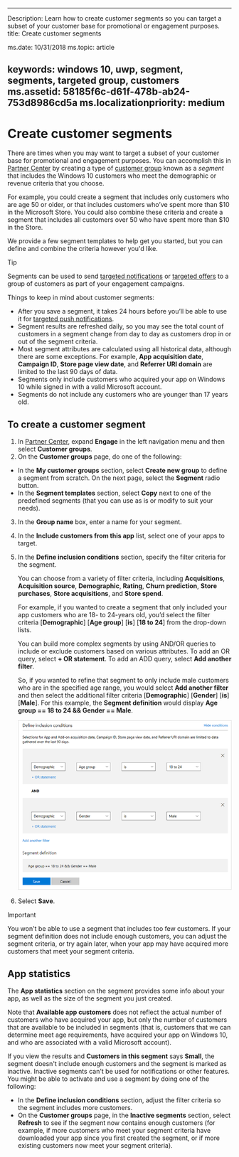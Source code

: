 ﻿---

Description: Learn how to create customer segments so you can target a subset of your customer base for promotional or engagement purposes.
title: Create customer segments

ms.date: 10/31/2018
ms.topic: article


keywords: windows 10, uwp, segment, segments, targeted group, customers
ms.assetid: 58185f6c-d61f-478b-ab24-753d8986cd5a
ms.localizationpriority: medium
---

# Create customer segments

There are times when you may want to target a subset of your customer base for promotional and engagement purposes. You can accomplish this in [Partner Center](https://partner.microsoft.com/dashboard) by creating a type of [customer group](create-customer-groups.md) known as a *segment* that includes the Windows 10 customers who meet the demographic or revenue criteria that you choose.

For example, you could create a segment that includes only customers who are age 50 or older, or that includes customers who’ve spent more than $10 in the Microsoft Store. You could also combine these criteria and create a segment that includes all customers over 50 who have spent more than $10 in the Store. 

We provide a few segment templates to help get you started, but you can define and combine the criteria however you'd like.

> [!TIP]
> Segments can be used to send [targeted notifications](send-push-notifications-to-your-apps-customers.md) or [targeted offers](use-targeted-offers-to-maximize-engagement-and-conversions.md) to a group of customers as part of your engagement campaigns.

Things to keep in mind about customer segments:
- After you save a segment, it takes 24 hours before you’ll be able to use it for [targeted push notifications](send-push-notifications-to-your-apps-customers.md).
- Segment results are refreshed daily, so you may see the total count of customers in a segment change from day to day as customers drop in or out of the segment criteria.
- Most segment attributes are calculated using all historical data, although there are some exceptions. For example, **App acquisition date**, **Campaign ID**, **Store page view date**, and **Referrer URI domain** are limited to the last 90 days of data.
- Segments only include customers who acquired your app on Windows 10 while signed in with a valid Microsoft account. 
- Segments do not include any customers who are younger than 17 years old.

## To create a customer segment

1.	In [Partner Center](https://partner.microsoft.com/dashboard), expand **Engage** in the left navigation menu and then select **Customer groups**.
2.	On the **Customer groups** page, do one of the following:
 - In the **My customer groups** section, select **Create new group** to define a segment from scratch. On the next page, select the **Segment** radio button.
 - In the **Segment templates** section, select **Copy** next to one of the predefined segments (that you can use as is or modify to suit your needs).
3.	In the **Group name** box, enter a name for your segment.
4.	In the **Include customers from this app** list, select one of your apps to target.
5.	In the **Define inclusion conditions** section, specify the filter criteria for the segment.

    You can choose from a variety of filter criteria, including **Acquisitions**, **Acquisition source**, **Demographic**, **Rating**, **Churn prediction**, **Store purchases**, **Store acquisitions**, and **Store spend**.

    For example, if you wanted to create a segment that only included your app customers who are 18- to 24-years old, you’d select the filter criteria [**Demographic**] [**Age group**] [**is**] [**18 to 24**] from the drop-down lists.

    You can build more complex segments by using AND/OR queries to include or exclude customers based on various attributes. To add an OR query, select **+ OR statement**. To add an ADD query, select **Add another filter**.

    So, if you wanted to refine that segment to only include male customers who are in the specified age range, you would select **Add another filter** and then select the additional filter criteria [**Demographic**] [**Gender**] [**is**] [**Male**]. For this example, the **Segment definition** would display **Age group == 18 to 24 && Gender == Male**.

    ![Example of filter criteria for a segment](images/create-segment-inclusions.png)
6. Select **Save**.

> [!IMPORTANT]
> You won't be able to use a segment that includes too few customers. If your segment definition does not include enough customers, you can adjust the segment criteria, or try again later, when your app may have acquired more customers that meet your segment criteria.


## App statistics

The **App statistics** section on the segment provides some info about your app, as well as the size of the segment you just created.

Note that **Available app customers** does not reflect the actual number of customers who have acquired your app, but only the number of customers that are available to be included in segments (that is, customers that we can determine meet age requirements, have acquired your app on Windows 10, and who are associated with a valid Microsoft account).

If you view the results and **Customers in this segment** says **Small**, the segment doesn't include enough customers and the segment is marked as inactive. Inactive segments can't be used for notifications or other features. You might be able to activate and use a segment by doing one of the following:

- In the **Define inclusion conditions** section, adjust the filter criteria so the segment includes more customers.
- On the **Customer groups** page, in the **Inactive segments** section, select **Refresh** to see if the segment now contains enough customers (for example, if more customers who meet your segment criteria have downloaded your app since you first created the segment, or if more existing customers now meet your segment criteria).
